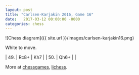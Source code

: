 ```yaml
---
layout: post
title: "Carlsen-Karjakin 2016, Game 16"
date:   2017-03-12 00:00:00 -0000
categories: chess
---
```


![Chess diagram]({{ site.url }}/images/carlsen-karjakin16.png)

White to move.

<!--more-->

| 49. | Rc8+ | Kh7 |
| 50. | Qh6+ |     |

More at [chessgames](http://www.chessgames.com/perl/chessgame?gid=1848607), [lichess](https://en.lichess.org/training/102787).
